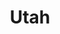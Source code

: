 ---
title: Utah
crosslinks:
- autotldr
- SaltLakeCity
- youtubefactsbot
- exmormon
- ogden
- livven
- youtubot
- EndFPTP
- botwatch
- polyamory
- autourbanbot
- mcmullin
- Marijuana
- todayilearned
- logan
- ShitLiberalsSay
- AmericanPlantSwap
- xkcd
- changemyview
- Israel
---
